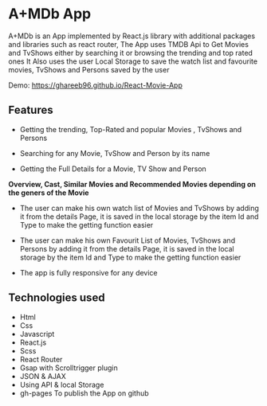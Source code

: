 # A+MDb App
A+MDb is an App implemented by React.js library with additional packages and libraries such as react router, The App uses TMDB Api to Get Movies and TvShows either by searching it or browsing the trending and top rated ones
It Also uses the user Local Storage to save the watch list and favourite movies, TvShows and Persons saved by the user

Demo: https://ghareeb96.github.io/React-Movie-App

## Features
* Getting the trending, Top-Rated and popular Movies , TvShows and Persons

* Searching for any Movie, TvShow and Person by its name

* Getting the Full Details for a Movie, TV Show and Person

**Overview, Cast, Similar Movies and Recommended Movies depending on the geners of the Movie**

* The user can make his own watch list of Movies and TvShows by adding it from the details Page, it is saved in the local storage by the item Id and Type to make the getting function easier

* The user can make his own Favourit List of Movies, TvShows and Persons by adding it from the details Page, it is saved in the local storage by the item Id and Type to make the getting function easier

* The app is fully responsive for any device

## Technologies used 
* Html
* Css 
* Javascript
* React.js
* Scss
* React Router
* Gsap with Scrolltrigger plugin
* JSON & AJAX
* Using API & local Storage
* gh-pages To publish the App on github


